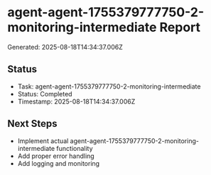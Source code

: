 # agent-agent-1755379777750-2-monitoring-intermediate Report

Generated: 2025-08-18T14:34:37.006Z

## Status
- Task: agent-agent-1755379777750-2-monitoring-intermediate
- Status: Completed
- Timestamp: 2025-08-18T14:34:37.006Z

## Next Steps
- Implement actual agent-agent-1755379777750-2-monitoring-intermediate functionality
- Add proper error handling
- Add logging and monitoring
